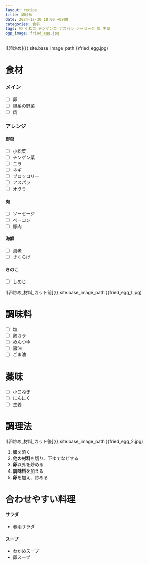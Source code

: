 ```yaml
---
layout: recipe
title: 卵炒め
date: 2024-12-30 18:00 +0900
categories: 食事
tags: 卵 小松菜 チンゲン菜 アスパラ ソーセージ 塩 主菜
ogp_image: fried_egg.jpg
---
```

![卵炒め]({{ site.base_image_path }}fried_egg.jpg)

# 食材
### メイン
- [ ] 卵
- [ ] 緑系の野菜
- [ ] 肉

### アレンジ
#### 野菜
- [ ] 小松菜
- [ ] チンゲン菜
- [ ] ニラ
- [ ] ネギ
- [ ] ブロッコリー
- [ ] アスパラ
- [ ] オクラ

#### 肉
- [ ] ソーセージ
- [ ] ベーコン
- [ ] 豚肉

#### 海鮮
- [ ] 海老
- [ ] きくらげ

#### きのこ
- [ ] しめじ

![卵炒め_材料_カット前]({{ site.base_image_path }}fried_egg_1.jpg)

# 調味料
- [ ] 塩
- [ ] 鶏ガラ
- [ ] めんつゆ
- [ ] 醤油
- [ ] ごま油

# 薬味
- [ ] 小口ねぎ
- [ ] にんにく
- [ ] 生姜

# 調理法
![卵炒め_材料_カット後]({{ site.base_image_path }}fried_egg_2.jpg)

1. **卵**を溶く
2. **他の材料**を切り、下ゆでなどする
3. **卵**以外を炒める
4. **調味料**を加える
5. **卵**を加え、炒める

# 合わせやすい料理
#### サラダ
- 春雨サラダ

#### スープ
- わかめスープ
- 卵スープ
